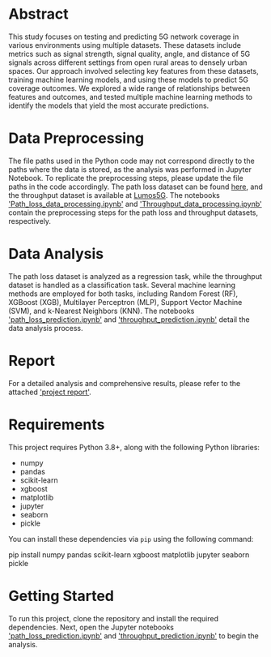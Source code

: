 # Abstract

This study focuses on testing and predicting 5G network coverage in various environments using multiple datasets. These datasets include metrics such as signal strength, signal quality, angle, and distance of 5G signals across different settings from open rural areas to densely urban spaces. Our approach involved selecting key features from these datasets, training machine learning models, and using these models to predict 5G coverage outcomes. We explored a wide range of relationships between features and outcomes, and tested multiple machine learning methods to identify the models that yield the most accurate predictions.

# Data Preprocessing

The file paths used in the Python code may not correspond directly to the paths where the data is stored, as the analysis was performed in Jupyter Notebook. To replicate the preprocessing steps, please update the file paths in the code accordingly. The path loss dataset can be found [here](https://c4science.ch/rBFMEASDATAMIDBAND41db885a85631e6ad391b56f34a04205dca0c33c#change-oIXzSc44CSCi), and the throughput dataset is available at [Lumos5G](https://lumos5g.umn.edu/). The notebooks ['Path_loss_data_processing.ipynb'](./Path_loss_data_processing.ipynb) and ['Throughput_data_processing.ipynb'](./Throughput_data_processing.ipynb) contain the preprocessing steps for the path loss and throughput datasets, respectively.

# Data Analysis

The path loss dataset is analyzed as a regression task, while the throughput dataset is handled as a classification task. Several machine learning methods are employed for both tasks, including Random Forest (RF), XGBoost (XGB), Multilayer Perceptron (MLP), Support Vector Machine (SVM), and k-Nearest Neighbors (KNN). The notebooks ['path_loss_prediction.ipynb'](./path_loss_prediction.ipynb) and ['throughput_prediction.ipynb'](./throughput_prediction.ipynb) detail the data analysis process.

# Report

For a detailed analysis and comprehensive results, please refer to the attached ['project report'](./Project_report.pdf).

# Requirements

This project requires Python 3.8+, along with the following Python libraries:

- numpy
- pandas
- scikit-learn
- xgboost
- matplotlib
- jupyter
- seaborn
- pickle

You can install these dependencies via `pip` using the following command:

pip install numpy pandas scikit-learn xgboost matplotlib jupyter seaborn pickle


# Getting Started
To run this project, clone the repository and install the required dependencies.
Next, open the Jupyter notebooks ['path_loss_prediction.ipynb'](./path_loss_prediction.ipynb) and ['throughput_prediction.ipynb'](./throughput_prediction.ipynb) to begin the analysis.
